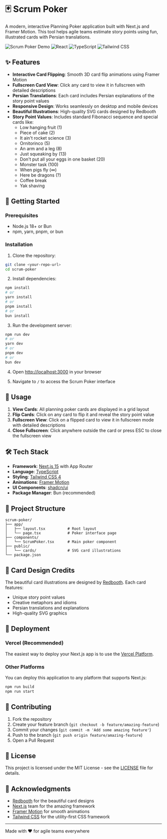 # 🃏 Scrum Poker

A modern, interactive Planning Poker application built with Next.js and Framer Motion. This tool helps agile teams estimate story points using fun, illustrated cards with Persian translations.

![Scrum Poker Demo](https://img.shields.io/badge/Next.js-15.2.2-black?style=for-the-badge&logo=next.js)
![React](https://img.shields.io/badge/React-19.0.0-blue?style=for-the-badge&logo=react)
![TypeScript](https://img.shields.io/badge/TypeScript-5.0-blue?style=for-the-badge&logo=typescript)
![Tailwind CSS](https://img.shields.io/badge/Tailwind_CSS-4.0-38B2AC?style=for-the-badge&logo=tailwind-css)

## ✨ Features

- **Interactive Card Flipping**: Smooth 3D card flip animations using Framer Motion
- **Fullscreen Card View**: Click any card to view it in fullscreen with detailed descriptions
- **Persian Translations**: Each card includes Persian explanations of the story point values
- **Responsive Design**: Works seamlessly on desktop and mobile devices
- **Beautiful Illustrations**: High-quality SVG cards designed by Redbooth
- **Story Point Values**: Includes standard Fibonacci sequence and special cards like:
  - Low hanging fruit (1)
  - Piece of cake (2)
  - It ain't rocket science (3)
  - Ornitorinco (5)
  - An arm and a leg (8)
  - Just squeaking by (13)
  - Don't put all your eggs in one basket (20)
  - Monster task (100)
  - When pigs fly (∞)
  - Here be dragons (?)
  - Coffee break
  - Yak shaving

## 🚀 Getting Started

### Prerequisites

- Node.js 18+ or Bun
- npm, yarn, pnpm, or bun

### Installation

1. Clone the repository:

```bash
git clone <your-repo-url>
cd scrum-poker
```

2. Install dependencies:

```bash
npm install
# or
yarn install
# or
pnpm install
# or
bun install
```

3. Run the development server:

```bash
npm run dev
# or
yarn dev
# or
pnpm dev
# or
bun dev
```

4. Open [http://localhost:3000](http://localhost:3000) in your browser

5. Navigate to `/` to access the Scrum Poker interface

## 🎯 Usage

1. **View Cards**: All planning poker cards are displayed in a grid layout
2. **Flip Cards**: Click on any card to flip it and reveal the story point value
3. **Fullscreen View**: Click on a flipped card to view it in fullscreen mode with detailed descriptions
4. **Close Fullscreen**: Click anywhere outside the card or press ESC to close the fullscreen view

## 🛠️ Tech Stack

- **Framework**: [Next.js 15](https://nextjs.org/) with App Router
- **Language**: [TypeScript](https://www.typescriptlang.org/)
- **Styling**: [Tailwind CSS 4](https://tailwindcss.com/)
- **Animations**: [Framer Motion](https://www.framer.com/motion/)
- **UI Components**: [shadcn/ui](https://ui.shadcn.com/)
- **Package Manager**: Bun (recommended)

## 📁 Project Structure

```
scrum-poker/
├── app/
│   ├── layout.tsx          # Root layout
│   └── page.tsx            # Poker interface page
├── components/
│   └── ScrumPoker.tsx      # Main poker component
├── public/
│   └── cards/              # SVG card illustrations
└── package.json
```

## 🎨 Card Design Credits

The beautiful card illustrations are designed by [Redbooth](https://github.com/redbooth/scrum-poker-cards). Each card features:

- Unique story point values
- Creative metaphors and idioms
- Persian translations and explanations
- High-quality SVG graphics

## 🚀 Deployment

### Vercel (Recommended)

The easiest way to deploy your Next.js app is to use the [Vercel Platform](https://vercel.com/new?utm_medium=default-template&filter=next.js&utm_source=create-next-app&utm_campaign=create-next-app-readme).

### Other Platforms

You can deploy this application to any platform that supports Next.js:

```bash
npm run build
npm run start
```

## 🤝 Contributing

1. Fork the repository
2. Create your feature branch (`git checkout -b feature/amazing-feature`)
3. Commit your changes (`git commit -m 'Add some amazing feature'`)
4. Push to the branch (`git push origin feature/amazing-feature`)
5. Open a Pull Request

## 📝 License

This project is licensed under the MIT License - see the [LICENSE](LICENSE) file for details.

## 🙏 Acknowledgments

- [Redbooth](https://github.com/redbooth/scrum-poker-cards) for the beautiful card designs
- [Next.js](https://nextjs.org/) team for the amazing framework
- [Framer Motion](https://www.framer.com/motion/) for smooth animations
- [Tailwind CSS](https://tailwindcss.com/) for the utility-first CSS framework

---

Made with ❤️ for agile teams everywhere
